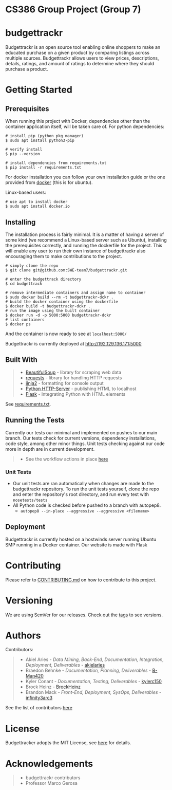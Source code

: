 # CS386 Group Project (Group 7)

# budgettrackr
Budgettrackr is an open source tool enabling online shoppers to make an educated purchase on a given 
product by comparing listings across multiple sources. Budgettrackr allows users to view prices, 
descriptions, details, ratings, and amount of ratings to determine where they should purchase a product. 

# Getting Started
## Prerequisites
When running this project with Docker, dependencies other than the container
application itself, will be taken care of. 
For python dependencies: 
```
# install pip (python pkg manager)
$ sudo apt install python3-pip

# verify install
$ pip --version

# install dependencies from requirements.txt
$ pip install -r requirements.txt
```
For docker installation you can follow your own installation guide or the one 
provided from [docker](https://docs.docker.com/engine/install/) (this is 
for ubuntu).

Linux-based users:
```
# use apt to install docker
$ sudo apt install docker.io
```

## Installing
The installation process is fairly minimal. It is a matter of having a server 
of some kind (we recommend a Linux-based server such as Ubuntu), installing 
the prerequisites correctly, and running the dockerfile for the project. This will
enable any user to run their own instance of budgettrackr also encouraging them to
make contributions to the project. 
```
# simply clone the repo
$ git clone git@github.com:SWE-team7/budgettrackr.git

# enter the budgettrack directory
$ cd budgettrack

# remove intermediate containers and assign name to container
$ sudo docker build --rm -t budgettrackr-dckr .
# build the docker container using the dockerfile
$ docker build -t budgettrackr-dckr .
# run the image using the built container
$ docker run -d -p 5000:5000 budgettrackr-dckr
# list containers
$ docker ps
```
And the container is now ready to see at `localhost:5000/`

Budgettrackr is currently deployed at http://192.129.136.171:5000

## Built With
> * [BeautifulSoup](https://pypi.org/project/beautifulsoup4/) - library for scraping web data
> * [requests](https://pypi.org/project/requests/) - library for handling HTTP requests
> * [jinja2](https://pypi.org/project/Jinja2/) - formatting for console output
> * [Python HTTP-Server](https://docs.python.org/3/library/http.server.html) - publishing HTML to localhost
> * [Flask](https://flask.palletsprojects.com/en/2.2.x/) - Integrating Python with HTML elements

See [requirements.txt](https://github.com/SWE-team7/budgettrackr/blob/main/requirements.txt). 

## Running the Tests
Currently our tests our minimal and implemented on pushes to our main branch. 
Our tests check for current versions, dependency installations, code style, among other 
minor things. Unit tests checking against our code more in depth are in current development.

> * See the workflow actions in place [here](https://github.com/SWE-team7/budgettrackr/tree/sandbox/.github)

### Unit Tests

* Our unit tests are ran automatically when changes are made to the budgettrackr repository. 
To run the unit tests yourself, clone the repo and enter the repository's root directory, and
run every test with `nosetests/tests`
* All Python code is checked before pushed to a branch with autopep8.
    * `autopep8 --in-place --aggressive --aggressive <filename>`

## Deployment
Budgettrackr is currently hosted on a hostwinds server running Ubuntu SMP
running in a Docker container. Our website is made with Flask 

# Contributing
Please refer to [CONTRIBUTING.md](https://github.com/SWE-team7/budgettrackr/blob/main/CONTRIBUTING.md) on how
to contribute to this project. 

# Versioning
We are using SemVer for our releases. Check out the [tags](https://github.com/SWE-team7/budgettrackr/tags) to see versions.

# Authors
Contributors:
> * Akiel Aries - *Data Mining, Back-End, Documentation, Integration, Deployment, Deliverables* - [akielaries](https://github.com/akielaries)
> * Braedon Behnke - *Documentation, Planning, Deliverables* - [B-Man420](https://github.com/B-Man420)
> * Kyler Conant - *Documentation, Testing, Deliverables* - [kylerc150](https://github.com/kylerc150)
> * Brock Heinz - [BrockHeinz](https://github.com/BrockHeinz)
> * Brandon Mack - *Front-End, Deployment, SysOps, Deliverables* - [infinity3arc3](https://github.com/infinity3arc3)

See the list of contributors [here](https://github.com/SWE-team7/budgettrackr/blob/main/CONTRIBUTORS.md)

# License
Budgettracker adopts the MIT License, see [here](https://github.com/SWE-team7/budgettrackr/blob/main/LICENSE) for details. 

# Acknowledgements
> * budgettrackr contributors
> * Professor Marco Gerosa

